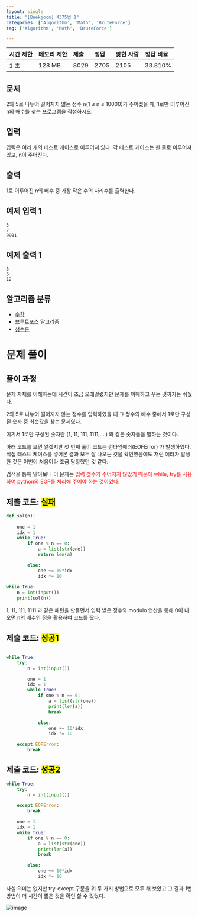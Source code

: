 ```yaml
---
layout: single
title: "[Baekjoon] 4375번 1"
categories: ['Algorithm', 'Math', 'BruteForce']
tag: ['Algorithm', 'Math', 'BruteForce']

---
```




| 시간 제한 | 메모리 제한 | 제출 | 정답 | 맞힌 사람 | 정답 비율 |
| :-------- | :---------- | :--- | :--- | :-------- | :-------- |
| 1 초      | 128 MB      | 8029 | 2705 | 2105      | 33.810%   |

## 문제

2와 5로 나누어 떨어지지 않는 정수 n(1 ≤ n ≤ 10000)가 주어졌을 때, 1로만 이루어진 n의 배수를 찾는 프로그램을 작성하시오.

## 입력

입력은 여러 개의 테스트 케이스로 이루어져 있다. 각 테스트 케이스는 한 줄로 이루어져 있고, n이 주어진다.

## 출력

1로 이루어진 n의 배수 중 가장 작은 수의 자리수를 출력한다.

## 예제 입력 1

```
3
7
9901
```

## 예제 출력 1 

```
3
6
12
```

## 알고리즘 분류

- [수학](https://www.acmicpc.net/problem/tag/124)
- [브루트포스 알고리즘](https://speardragon.github.io/computer%20science/data%20structures%20and%20algorithms%20with%20java/algorithm/bruteforce/Algorithm-Brute-Force(%EB%B8%8C%EB%A3%A8%ED%8A%B8-%ED%8F%AC%EC%8A%A4,-%EC%99%84%EC%A0%84-%ED%83%90%EC%83%89)/)
- [정수론](https://www.acmicpc.net/problem/tag/95)

# 문제 풀이

## 풀이 과정

문제 자체를 이해하는데 시간이 조금 오래걸렸지만 문제를 이해하고 푸는 것까지는 쉬웠다.

2와 5로 나누어 떨어지지 않는 정수를 입력하였을 때 그 정수의 배수 중에서 1로만 구성된 숫자 중 최솟값을 찾는 문제였다.

여기서 1로만 구성된 숫자란 (1, 11, 111, 1111,....) 와 같은 숫자들을 말하는 것이다. 

아래 코드를 보면 알겠지만 첫 번째 풀이 코드는 런타임에러(EOFError) 가 발생하였다. 직접 테스트 케이스를 넣어본 결과 모두 잘 나오는 것을 확인했음에도 저런 에러가 발생한 것은 이번이 처음이라 조금 당황했던 것 같다.

검색을 통해 알아보니 이 문제는 <span style="color:red">입력 갯수가 주어지지 않았기 때문에 while, try를 사용하여 python의 EOF를 처리해 주어야 하는 것이었다.</span>





## 제출 코드: <mark>실패</mark>

```python
def sol(n):
    
    one = 1
    idx = 1
    while True:
        if one % n == 0:
            a = list(str(one))
            return len(a)

        else:
            one += 10*idx
            idx *= 10
            
while True:
    n = int(input())
    print(sol(n))
```

1, 11, 111, 1111 과 같은 패턴을 만들면서 입력 받은 정수와 modulo 연산을 통해 0이 나오면 n의 배수인 점을 활용하여 코드를 짰다.



## 제출 코드: <mark>성공1</mark>

```python

while True:
    try:
        n = int(input())

        one = 1
        idx = 1
        while True:
            if one % n == 0:
                a = list(str(one))
                print(len(a))
                break

            else:
                one += 10*idx
                idx *= 10

    except EOFError:
        break
```



## 제출 코드: <mark>성공2</mark>

```python
while True:
    try:
        n = int(input())

    except EOFError:
        break

    one = 1
    idx = 1
    while True:
        if one % n == 0:
            a = list(str(one))
            print(len(a))
            break

        else:
            one += 10*idx
            idx *= 10    
```



사실 의미는 없지만 try-except  구문을 위 두 가지 방법으로 모두 해 보았고 그 결과 1번 방법이 더 시간이 짧은 것을 확인 할 수 있었다.

![image](https://user-images.githubusercontent.com/79521972/157186569-ed942e77-2c86-43ff-8beb-7d8cee972693.png)

